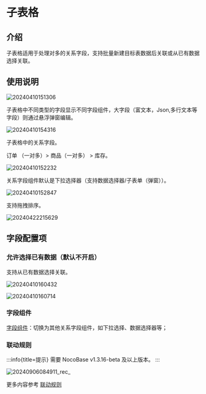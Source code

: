# 子表格

## 介绍

子表格适用于处理对多的关系字段，支持批量新建目标表数据后关联或从已有数据选择关联。

## 使用说明

![20240410151306](https://static-docs.nocobase.com/20240410151306.png)

子表格中不同类型的字段显示不同字段组件，大字段（富文本，Json,多行文本等字段）则通过悬浮弹窗编辑。

![20240410154316](https://static-docs.nocobase.com/20240410154316.png)

子表格中的关系字段。

订单 （一对多）> 商品（一对多） > 库存。

![20240410152232](https://static-docs.nocobase.com/20240410152232.png)

关系字段组件默认是下拉选择器（支持数据选择器/子表单（弹窗））。

![20240410152847](https://static-docs.nocobase.com/20240410152847.png)

支持拖拽排序。

![20240422215629](https://static-docs.nocobase.com/20240422215629.gif)
## 字段配置项

### 允许选择已有数据（默认不开启）

支持从已有数据选择关联。

![20240410160432](https://static-docs.nocobase.com/20240410160432.png)

![20240410160714](https://static-docs.nocobase.com/20240410160714.png)

### 字段组件

[字段组件](/handbook/ui/fields/association-field)：切换为其他关系字段组件，如下拉选择、数据选择器等；

### 联动规则
:::info{title=提示}
需要 NocoBase v1.3.16-beta 及以上版本。
:::

![20240906084911_rec_](https://nocobase-docs.oss-cn-beijing.aliyuncs.com/20240906084911_rec_.gif)

更多内容参考 [联动规则](/handbook/ui/blocks/block-settings/linkage-rule)
